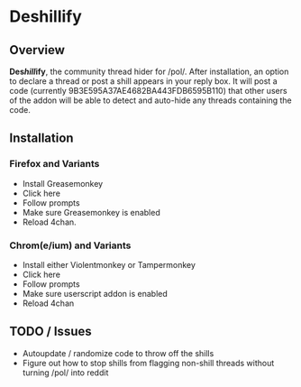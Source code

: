 # Deshillify


## Overview

**Des*hill*ify**, the community thread hider for /pol/. After installation, an option to declare a thread or post a shill appears in your reply box.  It will post a code (currently 9B3E595A37AE4682BA443FDB6595B110) that other users of the addon will be able to detect and auto-hide any threads containing the code.

## Installation

### Firefox and Variants

* Install Greasemonkey
* Click here
* Follow prompts
* Make sure Greasemonkey is enabled
* Reload 4chan.

### Chrom(e/ium) and Variants
* Install either Violentmonkey or Tampermonkey
* Click here
* Follow prompts
* Make sure userscript addon is enabled
* Reload 4chan

## TODO / Issues
* Autoupdate / randomize code to throw off the shills
* Figure out how to stop shills from flagging non-shill threads without turning /pol/ into reddit